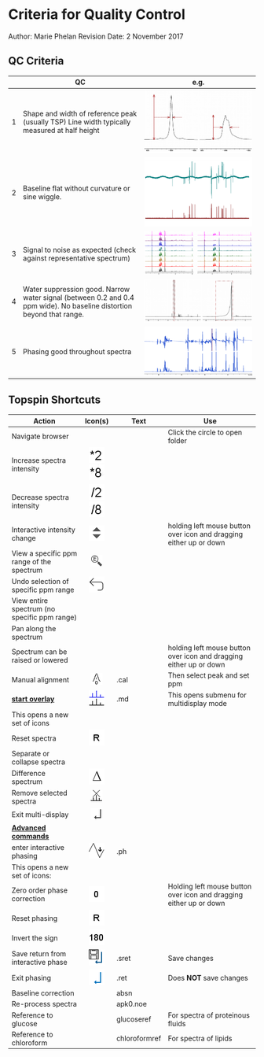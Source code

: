 # Criteria for Quality Control

Author: Marie Phelan
Revision Date: 2 November 2017

## QC Criteria

|      | QC                                                           | e.g.                      |
| ---- | ------------------------------------------------------------ | ------------------------- |
| 1    | Shape and width of reference peak (usually TSP) Line width typically measured at half height | ![4_1_QC1](4_1_QC1.PNG)   |
| 2    | Baseline flat without curvature or sine wiggle.              | ![4_1_QC2](4_1_QC2.PNG)   |
| 3    | Signal to noise as expected (check against representative spectrum) | ![4_1_QC3](4_1_QC3.PNG)   |
| 4    | Water suppression good. Narrow water signal (between 0.2 and 0.4 ppm wide). No baseline distortion beyond that range. | ![4_1_QC4](4_1_QC4.PNG)   |
| 5    | Phasing good throughout spectra                              | ![4_1_QC5](./4_1_QC5.png) |

## Topspin Shortcuts

| Action                                       |                  Icon(s)                  | Text          | Use                                                          |
| -------------------------------------------- | :---------------------------------------: | ------------- | ------------------------------------------------------------ |
| Navigate browser                             |                                           |               | Click the circle to open folder                              |
| Increase spectra intensity                   |  ![mult2](mult2.png)![mult8](mult8.png)   |               |                                                              |
| Decrease spectra intensity                   | ![div2](divide2.png)![div8](divide8.png)  |               |                                                              |
| Interactive intensity change                 |          ![vexpand](vexpand.png)          |               | holding left mouse button over icon and dragging either up or down |
| View a specific ppm range of the spectrum    |        ![zoom_E_24](zoom_E_24.png)        |               |                                                              |
| Undo selection of specific ppm range         |            ![undo4](undo4.png)            |               |                                                              |
| View entire spectrum (no specific ppm range) |                                           |               |                                                              |
| Pan along the spectrum                       |                                           |               |                                                              |
| Spectrum can be raised or lowered            |                                           |               | holding left mouse button over icon and dragging either up or down |
| Manual alignment                             |           ![cal](calib_24.png)            | .cal          | Then select peak and set ppm                                 |
| <u>**start overlay**</u>                     |       ![multi_spec](multi_spec.png)       | .md           | This opens submenu for multidisplay mode                     |
| This opens a new set of icons                |                                           |               |                                                              |
| Reset spectra                                |         ![ph_reset](ph_reset.png)         |               |                                                              |
| Separate or collapse spectra                 |                                           |               |                                                              |
| Difference spectrum                          |             ![diff](diff.png)             |               |                                                              |
| Remove selected spectra                      |       ![delete_all](delete_all.png)       |               |                                                              |
| Exit multi-display                           |        ![return_24](return_24.png)        |               |                                                              |
| **<u>Advanced commands</u>**                 |                                           |               |                                                              |
| enter interactive phasing                    | ![phase_correction](phase_correction.png) | .ph           |                                                              |
| This opens a new set of icons:               |                                           |               |                                                              |
| Zero order phase correction                  |              ![ph0](ph0.png)              |               | Holding left mouse button over icon and dragging either up or down |
| Reset phasing                                |         ![ph_reset](ph_reset.png)         |               |                                                              |
| Invert the sign                              |            ![ph180](ph180.png)            |               |                                                              |
| Save return from interactive phase           |   ![ph_save_return](ph_save_return.png)   | .sret         | Save changes                                                 |
| Exit phasing                                 |        ![ph_return](ph_return.png)        | .ret          | Does **NOT** save changes                                    |
| Baseline correction                          |                                           | absn          |                                                              |
| Re-process spectra                           |                                           | apk0.noe      |                                                              |
| Reference to glucose                         |                                           | glucoseref    | For spectra of proteinous fluids                             |
| Reference to chloroform                      |                                           | chloroformref | For spectra of lipids                                        |

